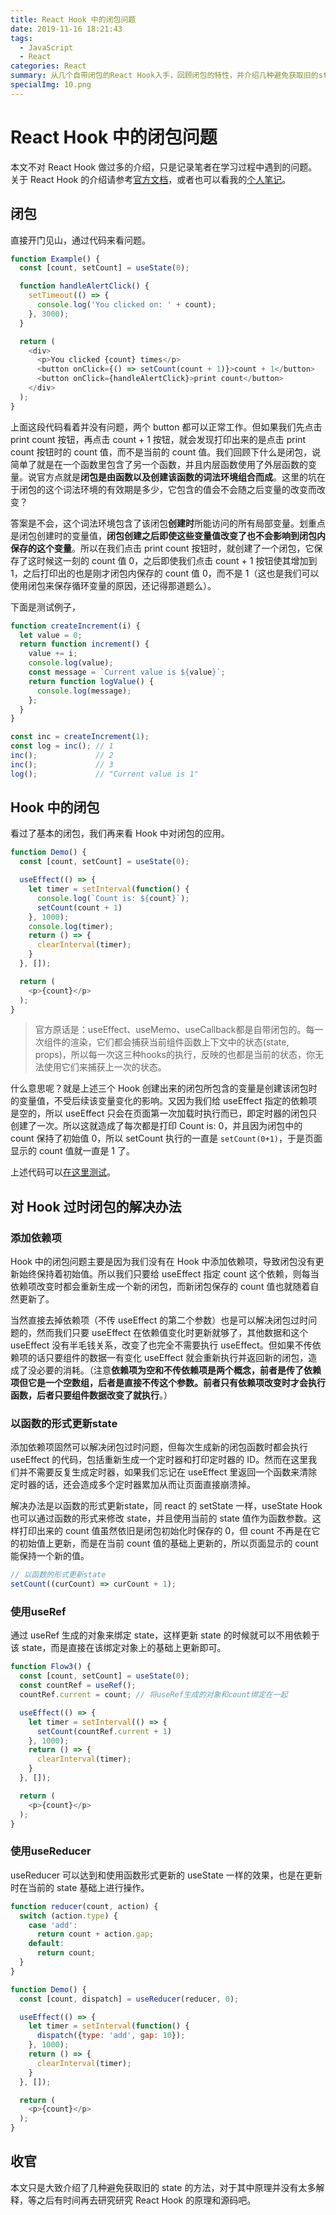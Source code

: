 ```yaml
---
title: React Hook 中的闭包问题
date: 2019-11-16 18:21:43
tags:
  - JavaScript
  - React
categories: React
summary: 从几个自带闭包的React Hook入手，回顾闭包的特性，并介绍几种避免获取旧的state的方法。
specialImg: 10.png
---
```


# React Hook 中的闭包问题

本文不对 React Hook 做过多的介绍，只是记录笔者在学习过程中遇到的问题。关于 React Hook 的介绍请参考[官方文档](https://react.docschina.org/docs/hooks-intro.html)，或者也可以看我的[个人笔记](http://notes.dangosky.com/React/Hook.html)。


## 闭包

直接开门见山，通过代码来看问题。

```js
function Example() {
  const [count, setCount] = useState(0);

  function handleAlertClick() {
    setTimeout(() => {
      console.log('You clicked on: ' + count);
    }, 3000);
  }

  return (
    <div>
      <p>You clicked {count} times</p>
      <button onClick={() => setCount(count + 1)}>count + 1</button>
      <button onClick={handleAlertClick}>print count</button>
    </div>
  );
}
```

上面这段代码看着并没有问题，两个 button 都可以正常工作。但如果我们先点击 print count 按钮，再点击 count + 1 按钮，就会发现打印出来的是点击 print count 按钮时的 count 值，而不是当前的 count 值。我们回顾下什么是闭包，说简单了就是在一个函数里包含了另一个函数，并且内层函数使用了外层函数的变量。说官方点就是**闭包是由函数以及创建该函数的词法环境组合而成**。这里的坑在于闭包的这个词法环境的有效期是多少，它包含的值会不会随之后变量的改变而改变？

答案是不会，这个词法环境包含了该闭包**创建时**所能访问的所有局部变量。划重点是闭包创建时的变量值，**闭包创建之后即使这些变量值改变了也不会影响到闭包内保存的这个变量**。所以在我们点击 print count 按钮时，就创建了一个闭包，它保存了这时候这一刻的 count 值 0，之后即使我们点击 count + 1 按钮使其增加到 1，之后打印出的也是刚才闭包内保存的 count 值 0，而不是 1（这也是我们可以使用闭包来保存循环变量的原因，还记得那道题么）。

下面是测试例子，

```js
function createIncrement(i) {
  let value = 0;
  return function increment() {
    value += i;
    console.log(value);
    const message = `Current value is ${value}`;
    return function logValue() {
      console.log(message);
    };
  }
}

const inc = createIncrement(1);
const log = inc(); // 1
inc();             // 2
inc();             // 3
log();             // "Current value is 1"
```


## Hook 中的闭包

看过了基本的闭包，我们再来看 Hook 中对闭包的应用。

```js
function Demo() {
  const [count, setCount] = useState(0);

  useEffect(() => {
    let timer = setInterval(function() {
      console.log(`Count is: ${count}`);
      setCount(count + 1)
    }, 1000);
    console.log(timer);
    return () => {
      clearInterval(timer);
    }
  }, []);

  return (
    <p>{count}</p>
  );
}
```

> 官方原话是：useEffect、useMemo、useCallback都是自带闭包的。每一次组件的渲染，它们都会捕获当前组件函数上下文中的状态(state, props)，所以每一次这三种hooks的执行，反映的也都是当前的状态，你无法使用它们来捕获上一次的状态。

什么意思呢？就是上述三个 Hook 创建出来的闭包所包含的变量是创建该闭包时的变量值，不受后续该变量变化的影响。又因为我们给 useEffect 指定的依赖项是空的，所以 useEffect 只会在页面第一次加载时执行而已，即定时器的闭包只创建了一次。所以这就造成了每次都是打印  Count is: 0，并且因为闭包中的 count 保持了初始值 0，所以 setCount 执行的一直是 `setCount(0+1)`，于是页面显示的 count 值就一直是 1 了。

上述代码可以[在这里测试](https://codesandbox.io/embed/interesting-robinson-xmgy0?fontsize=14&hidenavigation=1&theme=dark)。

## 对 Hook 过时闭包的解决办法

### 添加依赖项

Hook 中的闭包问题主要是因为我们没有在 Hook 中添加依赖项，导致闭包没有更新始终保持着初始值。所以我们只要给 useEffect 指定 count 这个依赖，则每当依赖项改变时都会重新生成一个新的闭包，而新闭包保存的 count 值也就随着自然更新了。

当然直接去掉依赖项（不传 useEffect 的第二个参数）也是可以解决闭包过时问题的，然而我们只要 useEffect 在依赖值变化时更新就够了，其他数据和这个 useEffect 没有半毛钱关系，改变了也完全不需要执行 useEffect。但如果不传依赖项的话只要组件的数据一有变化 useEffect 就会重新执行并返回新的闭包，造成了没必要的消耗。（注意**依赖项为空和不传依赖项是两个概念，前者是传了依赖项但它是一个空数组，后者是直接不传这个参数。前者只有依赖项改变时才会执行函数，后者只要组件数据改变了就执行**。）


### 以函数的形式更新state

添加依赖项固然可以解决闭包过时问题，但每次生成新的闭包函数时都会执行 useEffect 的代码，包括重新生成一个定时器和打印定时器的 ID。然而在这里我们并不需要反复生成定时器，如果我们忘记在 useEffect 里返回一个函数来清除定时器的话，还会造成多个定时器累加从而让页面直接崩溃掉。

解决办法是以函数的形式更新state，同 react 的 setState 一样，useState Hook 也可以通过函数的形式来修改 state，并且使用当前的 state 值作为函数参数。这样打印出来的 count 值虽然依旧是闭包初始化时保存的 0，但 count 不再是在它的初始值上更新，而是在当前 count 值的基础上更新的，所以页面显示的 count 能保持一个新的值。

```js
// 以函数的形式更新state
setCount((curCount) => curCount + 1);
```


### 使用useRef

通过 useRef 生成的对象来绑定 state，这样更新 state 的时候就可以不用依赖于该 state，而是直接在该绑定对象上的基础上更新即可。

```js
function Flow3() {
  const [count, setCount] = useState(0);
  const countRef = useRef();
  countRef.current = count; // 将useRef生成的对象和count绑定在一起

  useEffect(() => {
    let timer = setInterval(() => {
      setCount(countRef.current + 1)
    }, 1000);
    return () => {
      clearInterval(timer);
    }
  }, []);

  return (
    <p>{count}</p>
  );
}
```

### 使用useReducer

useReducer 可以达到和使用函数形式更新的 useState 一样的效果，也是在更新时在当前的 state 基础上进行操作。

```js
function reducer(count, action) {
  switch (action.type) {
    case 'add':
      return count + action.gap;
    default:
      return count;
  } 
}

function Demo() {
  const [count, dispatch] = useReducer(reducer, 0);

  useEffect(() => {
    let timer = setInterval(function() {
      dispatch({type: 'add', gap: 10});
    }, 1000);
    return () => {
      clearInterval(timer);
    }
  }, []);

  return (
    <p>{count}</p>
  );
}
```


## 收官

本文只是大致介绍了几种避免获取旧的 state 的方法，对于其中原理并没有太多解释，等之后有时间再去研究研究 React Hook 的原理和源码吧。
